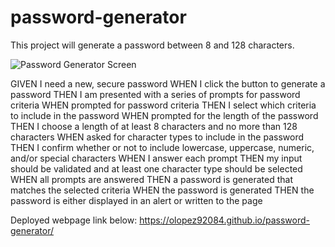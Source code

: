 # password-generator

This project will generate a password between 8 and 128 characters.

![Password Generator Screen](https://user-images.githubusercontent.com/94086814/145744688-710bff4a-41c5-4541-8789-378700745d20.png)

GIVEN I need a new, secure password
WHEN I click the button to generate a password
THEN I am presented with a series of prompts for password criteria
WHEN prompted for password criteria
THEN I select which criteria to include in the password
WHEN prompted for the length of the password
THEN I choose a length of at least 8 characters and no more than 128 characters
WHEN asked for character types to include in the password
THEN I confirm whether or not to include lowercase, uppercase, numeric, and/or special characters
WHEN I answer each prompt
THEN my input should be validated and at least one character type should be selected
WHEN all prompts are answered
THEN a password is generated that matches the selected criteria
WHEN the password is generated
THEN the password is either displayed in an alert or written to the page

Deployed webpage link below: https://olopez92084.github.io/password-generator/